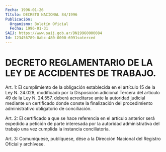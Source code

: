 ```yaml
---
Fecha: 1996-01-26
Título: DECRETO NACIONAL 84/1996
Publicación:
  Organismo: Boletín Oficial
  Fecha: 1996-01-31
SAIJ: https://www.saij.gob.ar/DN19960000084
Id: 123456789-0abc-480-0000-6991soterced
---
```

# DECRETO REGLAMENTARIO DE LA LEY DE ACCIDENTES DE TRABAJO.

<a id="1"></a>
Art. 1: El  cumplimiento  de  la  obligación establecida en el artículo 15  de  la Ley N. 24.028, modificado  por  la  Disposición adicional Tercera del  artículo  49  de  la  Ley  N. 24.557, deberá acreditarse  ante  la  autoridad  judicial  mediante un certificado donde  conste  la  finalización  del  procedimiento  administrativo obligatorio de conciliación.

<a id="2"></a>
Art.  2: El certificado a que se hace referencia  en  el  artículo anterior  será  expedido  a  petición  de  parte  interesada por la autoridad administrativa del trabajo una vez cumplida  la instancia conciliatoria.

<a id="3"></a>
Art. 3: Comuníquese, publíquese, dése a la Dirección Nacional  del Registro  Oficial  y archívese.